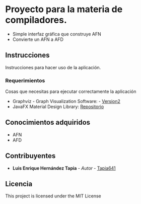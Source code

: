 # Proyecto para la materia de compiladores.

* Simple interfaz gráfica que construye AFN
* Convierte un AFN a AFD

## Instrucciones

Instrucciones para hacer uso de la aplicación.

### Requerimientos

Cosas que necesitas para ejecutar correctamente la aplicación

* Graphviz - Graph Visualization Software: - [Version2](https://github.com/Tapia641/Graphviz-with-java.git)
* JavaFX Material Design Library: [Repositorio](https://github.com/jfoenixadmin/JFoenix)

## Conocimientos adquiridos

* AFN
* AFD

## Contribuyentes

* **Luis Enrique Hernández Tapia** - *Autor* - [Tapia641](https://github.com/Tapia641)

## Licencia

This project is licensed under the MIT License
